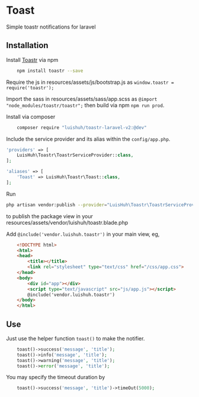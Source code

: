 # Toast
Simple toastr notifications for laravel

## Installation

<!-- Pull in the package through Composer. -->

<!-- Run `composer require roksta/toast` -->

Install [Toastr](https://github.com/CodeSeven/toastr) via npm 
```bash
    npm install toastr --save
```

Require the js in resources/assets/js/bootstrap.js as 
`window.toastr = require('toastr');`

Import the sass in resources/assets/sass/app.scss as 
`@import "node_modules/toastr/toastr";`
then build via npm `npm run prod`.

Install via composer
```bash
    composer require "luishuh/toastr-laravel-v2:@dev"
```

Include the service provider and its alias within the `config/app.php`.

```php
'providers' => [
    LuisHuh\Toastr\ToastrServiceProvider::class,
];

'aliases' => [
    'Toast' => LuisHuh\Toastr\Toast::class,
];
```

Run 
```bash
php artisan vendor:publish --provider="LuisHuh\Toastr\ToastrServiceProvider"
```
to publish the package view in your resources/assets/vendor/luishuh/toastr.blade.php

Add `@include('vendor.luishuh.toastr')` in your main view, eg,
```html
    <!DOCTYPE html>
    <html>
    <head>
        <title></title>
        <link rel="stylesheet" type="text/css" href="/css/app.css">
    </head>
    <body>
        <div id="app"></div>
        <script type="text/javascript" src="js/app.js"></script>
        @include('vendor.luishuh.toastr')
    </body>
    </html>
```

## Use

Just use the helper function `toast()` to make the notifier.

```php
    toast()->success('message', 'title');
    toast()->info('message', 'title');
    toast()->warning('message', 'title');
    toast()->error('message', 'title');
```
You may specify the timeout duration by 
```php
    toast()->success('message', 'title')->timeOut(5000);
```
